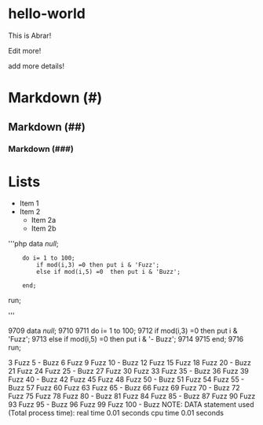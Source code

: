 # hello-world
This is Abrar!

Edit more!


add more details!


# Markdown (#)
## Markdown (##)
### Markdown (###)


# Lists

* Item 1
* Item 2
  * Item 2a
  * Item 2b
  
  

'''php
data _null_;

		do i= 1 to 100;
			if mod(i,3) =0 then put i & 'Fuzz';
			else if mod(i,5) =0  then put i & 'Buzz';

		end;
run;

'''


9709  data _null_;
9710
9711          do i= 1 to 100;
9712              if mod(i,3) =0 then put i & 'Fuzz';
9713              else if mod(i,5) =0  then put i & '- Buzz';
9714
9715          end;
9716  run;

3 Fuzz
5 - Buzz
6 Fuzz
9 Fuzz
10 - Buzz
12 Fuzz
15 Fuzz
18 Fuzz
20 - Buzz
21 Fuzz
24 Fuzz
25 - Buzz
27 Fuzz
30 Fuzz
33 Fuzz
35 - Buzz
36 Fuzz
39 Fuzz
40 - Buzz
42 Fuzz
45 Fuzz
48 Fuzz
50 - Buzz
51 Fuzz
54 Fuzz
55 - Buzz
57 Fuzz
60 Fuzz
63 Fuzz
65 - Buzz
66 Fuzz
69 Fuzz
70 - Buzz
72 Fuzz
75 Fuzz
78 Fuzz
80 - Buzz
81 Fuzz
84 Fuzz
85 - Buzz
87 Fuzz
90 Fuzz
93 Fuzz
95 - Buzz
96 Fuzz
99 Fuzz
100 - Buzz
NOTE: DATA statement used (Total process time):
      real time           0.01 seconds
      cpu time            0.01 seconds

